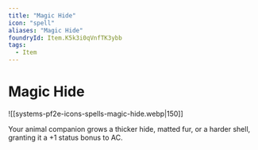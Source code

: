 ```yaml
---
title: "Magic Hide"
icon: "spell"
aliases: "Magic Hide"
foundryId: Item.K5k3i0qVnfTK3ybb
tags:
  - Item
---
```


# Magic Hide
![[systems-pf2e-icons-spells-magic-hide.webp|150]]

Your animal companion grows a thicker hide, matted fur, or a harder shell, granting it a +1 status bonus to AC.


